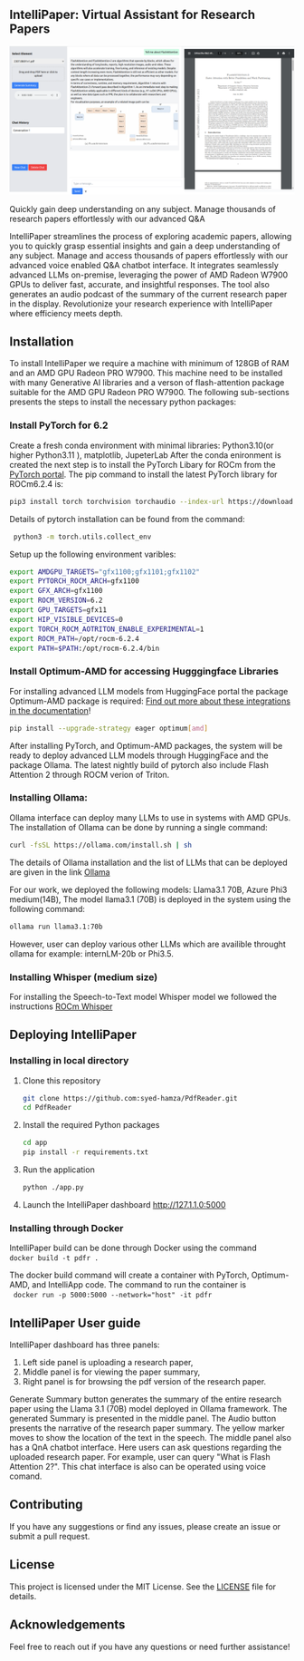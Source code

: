 ## IntelliPaper: Virtual Assistant for Research Papers

![Question 1](images/Question1.png)


Quickly gain deep understanding on any subject. Manage thousands of research papers effortlessly with our advanced Q&A

IntelliPaper streamlines the process of exploring academic papers, allowing you to quickly grasp essential insights and gain a deep understanding of any subject. Manage and access thousands of papers effortlessly with our advanced voice enabled Q&A chatbot interface. It integrates seamlessly advanced LLMs on-premise, leveraging the power of AMD Radeon W7900 GPUs to deliver fast, accurate, and insightful responses. The tool also generates an audio podcast of the summary of the current research paper in the display. Revolutionize your research experience with IntelliPaper where efficiency meets depth.

## Installation
To install IntelliPaper we require a machine with minimum of 128GB of RAM and an AMD GPU Radeon PRO W7900. This machine need to be installed with many Generative AI libraries and a verson of flash-attention package suitable for the AMD GPU Radeon PRO W7900. The following sub-sections presents the steps to install the necessary python packages: 

### Install PyTorch for 6.2
Create a fresh conda environment with minimal libraries: Python3.10(or higher Python3.11 ), matplotlib, JupeterLab
After the conda enironment is created the next step is to install the PyTorch Libary for ROCm from the [PyTorch portal](https://pytorch.org/). The pip command to install the latest PyTorch library for ROCm6.2.4 is:
```bash
pip3 install torch torchvision torchaudio --index-url https://download.pytorch.org/whl/rocm6.2
```
Details of pytorch installation can be found from the command:
```bash
 python3 -m torch.utils.collect_env
```

Setup up the following environment varibles:
```bash
export AMDGPU_TARGETS="gfx1100;gfx1101;gfx1102" 
export PYTORCH_ROCM_ARCH=gfx1100
export GFX_ARCH=gfx1100
export ROCM_VERSION=6.2
export GPU_TARGETS=gfx11
export HIP_VISIBLE_DEVICES=0
export TORCH_ROCM_AOTRITON_ENABLE_EXPERIMENTAL=1
export ROCM_PATH=/opt/rocm-6.2.4
export PATH=$PATH:/opt/rocm-6.2.4/bin
```

### Install Optimum-AMD for accessing Hugggingface Libraries
For installing advanced LLM models from HuggingFace portal the package Optimum-AMD package is required:
[Find out more about these integrations in the documentation](https://huggingface.co/docs/optimum/main/en/amd/amdgpu/overview)!
```bash
pip install --upgrade-strategy eager optimum[amd]      
``` 

After installing PyTorch, and Optimum-AMD packages, the system will be ready to deploy advanced LLM models through HuggingFace and the package Ollama. The latest nightly build of pytorch also include Flash Attention 2 through ROCM verion of Triton. 
       
### Installing Ollama:
Ollama interface can deploy  many LLMs to use in systems with AMD GPUs. The installation of Ollama can be done by running a single command: 
```bash
curl -fsSL https://ollama.com/install.sh | sh
```
The details of Ollama installation and the list of LLMs that can be deployed are given in the link [Ollama](https://github.com/ollama/ollama/tree/main)

For our work, we deployed the following models: Llama3.1 70B, Azure Phi3 medium(14B), 
The model llama3.1 (70B) is deployed in the system using the following command:
```bash       
ollama run llama3.1:70b
```
However, user can deploy various other LLMs which are availible throught ollama for example: internLM-20b or Phi3.5.

### Installing Whisper (medium size)
For installing the Speech-to-Text model Whisper model we followed the instructions [ROCm Whisper]( https://rocm.blogs.amd.com/artificial-intelligence/whisper/README.html)

## Deploying IntelliPaper  

### Installing in local directory
1. Clone this repository
    ```bash
    git clone https://github.com:syed-hamza/PdfReader.git
    cd PdfReader
    ```
2. Install the required Python packages
    ```bash
    cd app
    pip install -r requirements.txt
    ```
3. Run the application
    ```bash
    python ./app.py
    ```
4. Launch the IntelliPaper dashboard
   http://127.1.1.0:5000

### Installing through Docker
IntelliPaper build can be done through Docker using the command \
    ```
    docker build -t pdfr .
    ``` 
    
The docker build command will create a container with PyTorch, Optimum-AMD, and IntelliApp code. 
The command to run the container is  \
    ``` 
    docker run -p 5000:5000 --network="host" -it pdfr
    ```
    
## IntelliPaper User guide
IntelliPaper dashboard has three panels:
1) Left side panel is uploading a research paper,
2) Middle panel is for viewing the paper summary,
3) Right panel is for browsing the pdf version of the research paper.

Generate Summary button generates the summary of the entire research paper using the Llama 3.1 (70B) model deployed in Ollama framework. The generated Summary is presented in the middle panel. The Audio button presents the narrative of the research paper summary. The yellow marker moves to show the location of the text in the speech.
The middle panel also has a QnA chatbot interface. Here users can ask questions regarding the uploaded research paper. For example, user can query "What is Flash Attention 2?". This chat interface is also can be operated using voice comand. 


## Contributing
If you have any suggestions or find any issues, please create an issue or submit a pull request.

## License
This project is licensed under the MIT License. See the [LICENSE](Licence) file for details.

## Acknowledgements

Feel free to reach out if you have any questions or need further assistance!
